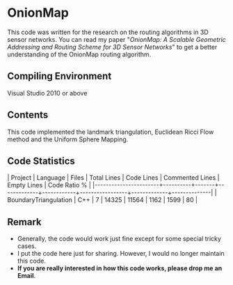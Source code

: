 # OnionMap #
This code was written for the research on the routing algorithms in 3D sensor networks. You can read my paper "*OnionMap: A Scalable Geometric Addressing and Routing Scheme for 3D Sensor Networks*" to get a better understanding of the OnionMap routing algorithm. 

## Compiling Environment ##
Visual Studio 2010 or above

## Contents ##
This code implemented the landmark triangulation, Euclidean Ricci Flow method and the Uniform Sphere Mapping.

## Code Statistics ##

| Project               | Language | Files | Total Lines | Code Lines | Commented Lines | Empty Lines | Code Ratio % |
|-----------------------+----------+-------+-------------+------------+-----------------+-------------+--------------|
| BoundaryTriangulation | C++      |     7 |       14325 |      11564 |            1162 |        1599 |           80 |

## Remark ##
- Generally, the code would work just fine except for some special tricky cases.
- I put the code here just for sharing. However, I would no longer maintain this code.
- **If you are really interested in how this code works, please drop me an Email**.

